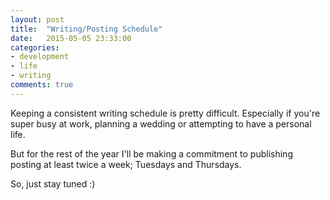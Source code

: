 ```yaml
---
layout: post
title:  "Writing/Posting Schedule"
date:   2015-05-05 23:33:00
categories:
- development
- life
- writing
comments: true
---
```


Keeping a consistent writing schedule is pretty difficult. Especially if you're super busy at work, planning a wedding or attempting to have a personal life.

But for the rest of the year I'll be making a commitment to publishing posting at least twice a week; Tuesdays and Thursdays.

So, just stay tuned :)

